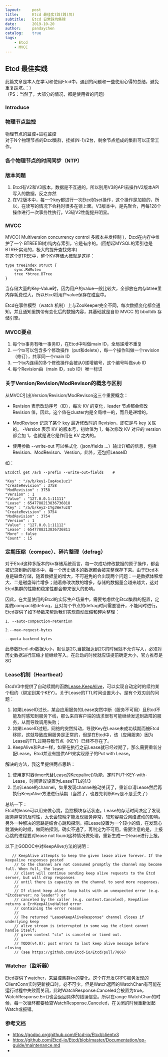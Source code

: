 ```yaml
---
layout:     post
title:      Etcd 最佳实(踩)践(坑)
subtitle:   Etcd 日常踩坑集锦
date:       2019-10-20
author:     pandaychen
catalog:    true
tags:
    - Etcd
    - MVCC
---
```


##	Etcd 最佳实践

此篇文章是本人在学习和使用Etcd中，遇到的问题和一些使用心得的总结，避免重复踩坑。：）<br>
（PS：当然了，大部分的情况，都是使用者的问题）<br>

###	Introduce

### 物理节点监控
物理节点的监控+进程监控<br>
对于N个物理节点的Etcd集群，挂掉(N-1)/2台，剩余节点组成的集群可以正常工作。

### 各个物理节点的时间同步（NTP）

###	版本问题
1.	Etcd有V2和V3版本，数据是不互通的，所以别用V3的API去操作V2版本API写入的数据，反之亦然
2.	在V2版本中，每一个key都进行一次Etcd的set操作，这个操作是加锁的，所以，在读写的情况下会耗时很多在锁上面。V3版本中，是先聚合，再每128个操作进行一次事务性执行。V3较V2性能提升明显。


### MVCC
MVCC( Multiversion concurrency control 多版本并发控制 )，Etcd在内存中维护了一个 BTREE(B树)纯内存索引，它是有序的。(回想起MYSQL的索引也是BTREE实现的，极大的提升查找效率)<br>
在这个BTREE中，整个KV存储大概就是这样：
```
type treeIndex struct {
    sync.RWMutex
    tree *btree.BTree
}
```
当存储大量的Key-Value时，因为用户的value一般比较大，全部放在内存btree里内存耗费过大，所以Etcd将用户value保存在磁盘中。

Etcd在事件模型（watch 机制）上与ZooKeeper完全不同，每次数据变化都会通知，并且通知里携带有变化后的数据内容，其基础就是自带 MVCC 的 bboltdb 存储引擎。

###	MVCC要点

1.	每个tx事务有唯一事务ID，在Etcd中叫做main ID，全局递增不重复
2.	一个tx可以包含多个修改操作（put和delete），每一个操作叫做一个revision（修订），共享同一个main ID
3.	一个tx内连续的多个修改操作会被从0递增编号，这个编号叫做sub ID
4.	每个Revision由（main ID，sub ID）唯一标识

###	关于Version/Revision/ModRevison的概念与区别
从MVCC引出Version/Revision/ModRevison这三个重要概念：<br>

-	Revision 表示改动序号（ID），每次 KV 的变化，leader 节点都会修改 Revision 值，因此，这个值在cluster内是全局唯一的，而且是递增的。

-	ModRevison 记录了某个 key 最近修改时的 Revision，即它是与 key 关联的。
-Version 表示 KV 的版本号，初始值为 1，每次修改 KV 对应的 version 都会加 1，也就是说它是作用在 KV 之内的。

-	使用参数 --write-out 可以格式化（json/fields ...）输出详细的信息，包括 Revision、ModRevison、Version，此外，还包括LeaseID

如：
```
Etcdctl get /a/b --prefix --write-out=fields    #

"Key" : "/a/b/key1-Iag4se1uz1"
"CreateRevision" : 3758
"ModRevision" : 3758
"Version" : 1
"Value" : "127.0.0.1:11111"
"Lease" : 6547788213836736818
"Key" : "/a/b/key2-IYg3We7uzQ"
"CreateRevision" : 3754
"ModRevision" : 3754
"Version" : 1
"Value" : "127.0.0.1:11112"
"Lease" : 6547788213836736811
"More" : false
"Count" : 15
```

###	定期压缩（compac）、碎片整理（defrag）

对于Etcd这种多版本的kv存储系统而言，每一次成功修改数据的原子操作，都会被记录到新的版本中，每一个历史版本的数据都会被完整保存下来。由于Etcd本身是磁盘存储，随着数据量的增大，不可避免的会出现两个问题：一是数据体积增大、二是磁盘碎片增多；随着修改次数的增多，存储的数据量会越来越大，这对Etcd集群的性能和稳定性都会带来很大的影响。<br>

因此，在大量使用的Etcd的实际生产场景中，需要考虑优化Etcd集群的配置，定期做compact和defrag，且对每个节点的defrag时间需要错开，不能同时进行。Etcd提供了如下参数来帮助我们实现自动压缩和碎片整理：

```
1. --auto-compaction-retention  
```

```
2.--max-request-bytes
```

```
--quota-backend-bytes
```
此参数Etcd-db数据大小，默认是2G,当数据达到2G的时候就不允许写入，必须对历史数据进行压缩才能继续写入。在启动的时候就应该提前确定大小，官方推荐是8G

###  Lease机制（Heartbeat）
EtcdV3中提供了自动续期的函数[Lease.KeepAlive](https://github.com/Etcd-io/Etcd/blob/master/clientv3/lease.go#L108)，可以实现自动定时的续约某个租约（绑定到某个KEY）。关于Lease的TTL时间设置大小，是有个双刃剑的问题：
1.  如果LeaseID过长，某台应用服务的Lease突然中断（服务不可用）且Etcd不能及时感知到服务下线，那么来自客户端的请求很有可能继续发送到故障的服务，从而导致调用失败；
2.  如果LeaseID过短，网络的突然抖动，导致Key在Lease未成功续期而被Etcd移除，这就导致应用服务是正常的，但是在Etcd中，该（应用服务）因为Lease的TTL过期导致节点（KEY）已经不存在了。
3.  KeepAlive和Put一样，如果在执行之前Lease就已经过期了，那么需要重新分配Lease。Etcd并没有提供API来实现原子的Put with Lease。


解决的方法，我这里提供两点思路：
1.  使用定时器timer代替Lease的Keepalive()功能，定时PUT-KEY-with-Lease，时间建议设置为LeaseTTL的1/3
2.  监听Lease的channel，如果发现channel被动关闭了，重新申请Lease然后再执行KeepAlive方法进行续期（当然了，也要先判断Key是不是丢失了）

总结一下：<br>
Etcd的lease可以用来做心跳，监控模块存活状态。Lease的存活时间决定了发现服务异常的及时性，太长会较晚才能发现服务异常，较短容易受网络波动的影响。另外一种解决的思路是结合心跳和探测。把Lease设置为一个较小的值，在发现心跳消失的时候，做网络探测，确实不通了，再判定为不可用。需要注意的是，上报心跳的进程要对lease not found这种情况做处理，重新生成一个lease进行上报。

以下上GODOC中对KeepAlive方法的说明：
```
   // KeepAlive attempts to keep the given lease alive forever. If the keepalive responses posted
    // to the channel are not consumed promptly the channel may become full. When full, the lease
    // client will continue sending keep alive requests to the Etcd server, but will drop responses
    // until there is capacity on the channel to send more responses.
    //
    // If client keep alive loop halts with an unexpected error (e.g. "Etcdserver: no leader") or
    // canceled by the caller (e.g. context.Canceled), KeepAlive returns a ErrKeepAliveHalted error
    // containing the error reason.
    //
    // The returned "LeaseKeepAliveResponse" channel closes if underlying keep
    // alive stream is interrupted in some way the client cannot handle itself;
    // given context "ctx" is canceled or timed out.
    //
    // TODO(v4.0): post errors to last keep alive message before closing
    // (see https://github.com/Etcd-io/Etcd/pull/7866)
```

###	Watcher（监听器）

Etcd提供了watcher，来监控集群kv的变化。这个在开发GRPC服务发现的ClientConn实时更新接口时，必不可少。但是Watch返回的WatchChan有可能在运行过程中失败而关闭，此时WatchResponse.Canceled会被置为true，WatchResponse.Err()也会返回具体的错误信息。所以在range WatchChan的时候，每一次循环都要检查WatchResponse.Canceled，在关闭的时候重新发起Watch或报错。


### 参考文档
-   https://godoc.org/github.com/Etcd-io/Etcd/clientv3
-   https://github.com/Etcd-io/Etcd/blob/master/Documentation/op-guide/maintenance.md
-   


